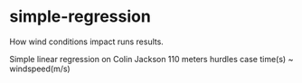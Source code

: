 # simple-regression
How wind conditions impact runs results.


Simple linear regression on Colin Jackson 110 meters hurdles case time(s) ~ windspeed(m/s) 



